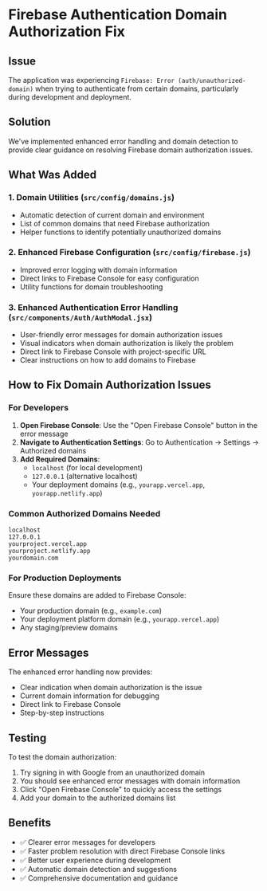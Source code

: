# Firebase Authentication Domain Authorization Fix

## Issue
The application was experiencing `Firebase: Error (auth/unauthorized-domain)` when trying to authenticate from certain domains, particularly during development and deployment.

## Solution
We've implemented enhanced error handling and domain detection to provide clear guidance on resolving Firebase domain authorization issues.

## What Was Added

### 1. Domain Utilities (`src/config/domains.js`)
- Automatic detection of current domain and environment
- List of common domains that need Firebase authorization
- Helper functions to identify potentially unauthorized domains

### 2. Enhanced Firebase Configuration (`src/config/firebase.js`)
- Improved error logging with domain information
- Direct links to Firebase Console for easy configuration
- Utility functions for domain troubleshooting

### 3. Enhanced Authentication Error Handling (`src/components/Auth/AuthModal.jsx`)
- User-friendly error messages for domain authorization issues
- Visual indicators when domain authorization is likely the problem
- Direct link to Firebase Console with project-specific URL
- Clear instructions on how to add domains to Firebase

## How to Fix Domain Authorization Issues

### For Developers
1. **Open Firebase Console**: Use the "Open Firebase Console" button in the error message
2. **Navigate to Authentication Settings**: Go to Authentication → Settings → Authorized domains
3. **Add Required Domains**:
   - `localhost` (for local development)
   - `127.0.0.1` (alternative localhost)
   - Your deployment domains (e.g., `yourapp.vercel.app`, `yourapp.netlify.app`)

### Common Authorized Domains Needed
```
localhost
127.0.0.1
yourproject.vercel.app
yourproject.netlify.app
yourdomain.com
```

### For Production Deployments
Ensure these domains are added to Firebase Console:
- Your production domain (e.g., `example.com`)
- Your deployment platform domain (e.g., `yourapp.vercel.app`)
- Any staging/preview domains

## Error Messages
The enhanced error handling now provides:
- Clear indication when domain authorization is the issue
- Current domain information for debugging
- Direct link to Firebase Console
- Step-by-step instructions

## Testing
To test the domain authorization:
1. Try signing in with Google from an unauthorized domain
2. You should see enhanced error messages with domain information
3. Click "Open Firebase Console" to quickly access the settings
4. Add your domain to the authorized domains list

## Benefits
- ✅ Clearer error messages for developers
- ✅ Faster problem resolution with direct Firebase Console links
- ✅ Better user experience during development
- ✅ Automatic domain detection and suggestions
- ✅ Comprehensive documentation and guidance